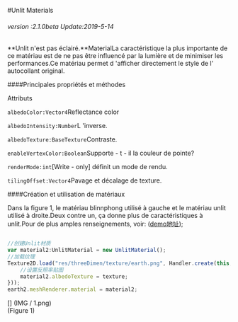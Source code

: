 #Unlit Materials

###### *version :2.1.0beta   Update:2019-5-14*

**Unlit n'est pas éclairé.**MaterialLa caractéristique la plus importante de ce matériau est de ne pas être influencé par la lumière et de minimiser les performances.Ce matériau permet d 'afficher directement le style de l' autocollant original.

####Principales propriétés et méthodes

Attributs

`albedoColor:Vector4`Reflectance color

`albedoIntensity:Number`L 'inverse.

`albedoTexture:BaseTexture`Contraste.

`enableVertexColor:Boolean`Supporte - t - il la couleur de pointe?

`renderMode:int`[Write - only] définit un mode de rendu.

`tilingOffset:Vector4`Pavage et décalage de texture.

####Création et utilisation de matériaux

Dans la figure 1, le matériau blinnphong utilisé à gauche et le matériau unlit utilisé à droite.Deux contre un, ça donne plus de caractéristiques à unlit.Pour de plus amples renseignements, voir: ([demo地址](http://localhost/LayaAir2_Auto/%3Chttps://layaair.ldc.layabox.com/demo2/?language=ch&category=3d&group=Material&name=UnlitMaterialDemo%3E));


```typescript

//创建Unlit材质
var material2:UnlitMaterial = new UnlitMaterial();
//加载纹理
Texture2D.load("res/threeDimen/texture/earth.png", Handler.create(this, function(texture:Texture2D):void {
    //设置反照率贴图
    material2.albedoTexture = texture;
}));
earth2.meshRenderer.material = material2;
```


[] (IMG / 1.png) <br > (Figure 1)

